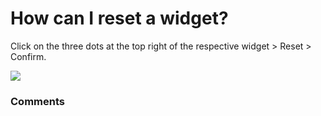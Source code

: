 # How can I reset a widget?

<p class="no-margin">Click on the three dots at the top right of the respective widget &gt; Reset &gt; Confirm.</p>
<p class="no-margin"></p>
<div class="intercom-container"><img src="https://teams-pro.intercom-attachments-1.com/i/o/664845657/2433e1bcd381833d58b55963/how_can_i_reset_a_widget.png"></div>

### Comments

<Commentaire />